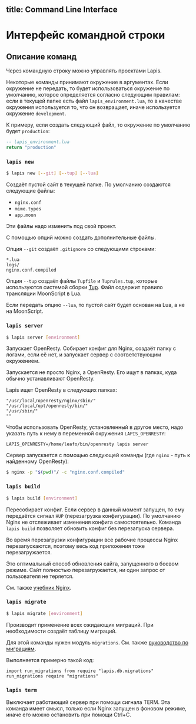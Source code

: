 title: Command Line Interface
--
# Интерфейс командной строки

## Описание команд

Через командную строку можно управлять проектами Lapis.

Некоторые команды принимают окружение в аргументах.
Если окружение не передать, то будет использоваться
окружение по умолчанию, которое определяется
согласно следующим правилам: если в текущей папке есть файл
`lapis_environment.lua`, то в качестве окружения
используется то, что он возвращает,
иначе используется окружение `development`.

К примеру, если создать следующий файл,
то окружение по умолчанию будет `production`:

```lua
-- lapis_environment.lua
return "production"
```

### `lapis new`

```bash
$ lapis new [--git] [--tup] [--lua]
```

Создаёт пустой сайт в текущей папке.
По умолчанию создаются следующие файлы:

* `nginx.conf`
* `mime.types`
* `app.moon`

Эти файлы надо изменить под свой проект.

С помощью опций можно создать дополнительные файлы.

Опция `--git` создаёт `.gitignore` со следующими строками:

    *.lua
    logs/
    nginx.conf.compiled

Опция `--tup` создаёт файлы `Tupfile` и `Tuprules.tup`,
которые используются системой сборки
[Tup](http://gittup.org/tup/).
Файл содержит правило трансляции MoonScript в Lua.

Если передать опцию `--lua`, то пустой сайт будет
основан на Lua, а не на MoonScript.

### `lapis server`

```bash
$ lapis server [environment]
```

Запускает OpenResty.
Собирает конфиг для Nginx, создаёт папку с логами,
если её нет, и запускает сервер с соответствующим окружением.

Запускается не просто Nginx, а OpenResty.
Его ищут в папках, куда обычно устанавливают OpenResty.

Lapis ищет OpenResty в следующих папках:

    "/usr/local/openresty/nginx/sbin/"
    "/usr/local/opt/openresty/bin/"
    "/usr/sbin/"
    ""

Чтобы использовать OpenResty, установленный в
другое место, надо указать путь к нему
в переменной окружения `LAPIS_OPENRESTY`:

    LAPIS_OPENRESTY=/home/leafo/bin/openresty lapis server

Сервер запускается с помощью следующей команды
(где `nginx` - путь к найденному OpenResty):

```bash
$ nginx -p "$(pwd)"/ -c "nginx.conf.compiled"
```

### `lapis build`

```bash
$ lapis build [environment]
```

Пересобирает конфиг.
Если сервер в данный момент запущен,
то ему передаётся сигнал `HUP`
(перезагрузка конфигурации).
По умолчанию Nginx не отслеживает изменения конфига
самостоятельно.
Команда `lapis build` позволяет обновить конфиг
без перезапуска сервера.

Во время перезагрузки конфигурации все рабочие процессы Nginx
перезапускаются, поэтому весь код приложения тоже
перезагружается.

Это оптимальный способ обновления сайта,
запущенного в боевом режиме.
Сайт полностью перезагружается, ни один запрос
от пользователя не теряется.

См. также [учебник Nginx](http://wiki.nginx.org/CommandLine#Loading_a_New_Configuration_Using_Signals).

### `lapis migrate`

```bash
$ lapis migrate [environment]
```

Производит применение всех ожидающих миграций.
При необходимости создаёт таблицу миграций.

Для этой команды нужен модуль `migrations`.
См. также [руководство по
миграциям](#database-migrations-running-migrations).

Выполняется примерно такой код:

```moon
import run_migrations from require "lapis.db.migrations"
run_migrations require "migrations"
```

### `lapis term`

Выключает работающий сервер при помощи сигнала TERM.
Эта команда имеет смысл, только если Nginx запущен
в фоновом режиме,
иначе его можно остановить при помощи Ctrl+C.

